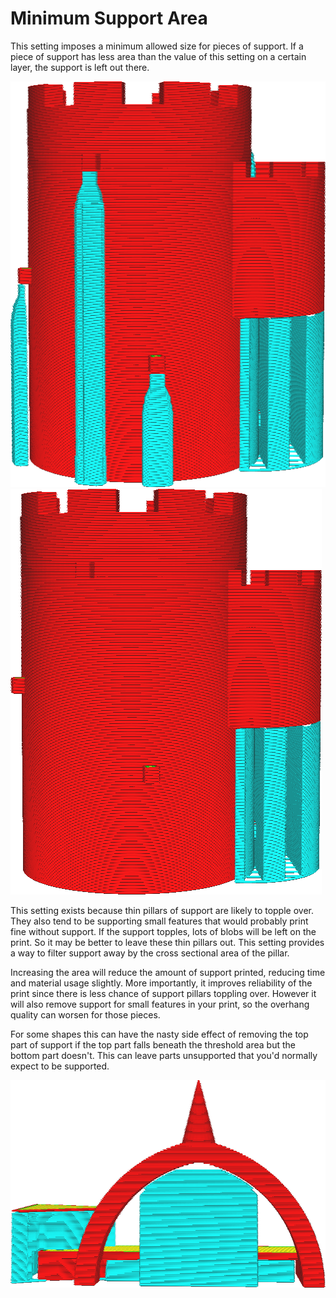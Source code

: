 Minimum Support Area
====
This setting imposes a minimum allowed size for pieces of support. If a piece of support has less area than the value of this setting on a certain layer, the support is left out there.

![No filtering on area (minimum area is 0)](../images/minimum_support_area_0.png)
![Small pieces of support are left out](../images/minimum_support_area_10.png)

This setting exists because thin pillars of support are likely to topple over. They also tend to be supporting small features that would probably print fine without support. If the support topples, lots of blobs will be left on the print. So it may be better to leave these thin pillars out. This setting provides a way to filter support away by the cross sectional area of the pillar.

Increasing the area will reduce the amount of support printed, reducing time and material usage slightly. More importantly, it improves reliability of the print since there is less chance of support pillars toppling over. However it will also remove support for small features in your print, so the overhang quality can worsen for those pieces.

For some shapes this can have the nasty side effect of removing the top part of support if the top part falls beneath the threshold area but the bottom part doesn't. This can leave parts unsupported that you'd normally expect to be supported.

![The tip of the arc is not supported because the area on those layers is too small](../images/minimum_support_area_problem.png) 
